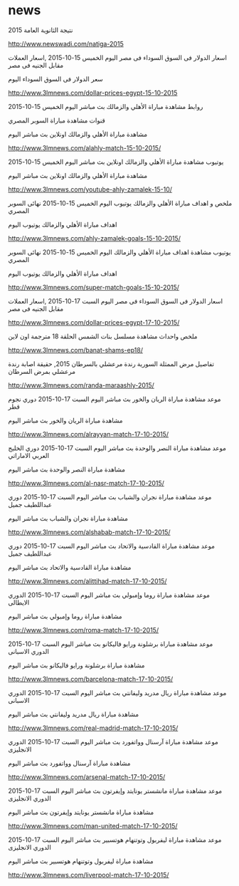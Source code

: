 # news

نتيجة الثانوية العامة 2015

http://www.newswadi.com/natiga-2015

اسعار الدولار فى السوق السوداء فى مصر اليوم الخميس 15-10-2015 ,اسعار العملات مقابل الجنيه فى مصر

سعر الدولار فى السوق السوداء اليوم

http://www.3lmnews.com/dollar-prices-egypt-15-10-2015


روابط مشاهدة مباراة الأهلي والزمالك بث مباشر اليوم الخميس 15-10-2015 

قنوات مشاهدة مباراة السوبر المصري

مشاهدة مباراة الأهلي والزمالك اونلاين بث مباشر اليوم 

http://www.3lmnews.com/alahly-match-15-10-2015/


يوتيوب مشاهدة مباراة الأهلي والزمالك اونلاين بث مباشر اليوم الخميس 15-10-2015

مشاهدة مباراة الأهلي والزمالك اونلاين بث مباشر اليوم 

http://www.3lmnews.com/youtube-ahly-zamalek-15-10/


ملخص و اهداف مباراة الأهلي والزمالك يوتيوب اليوم الخميس 15-10-2015 نهائى السوبر المصري

اهداف مباراة الأهلي والزمالك يوتيوب اليوم 

http://www.3lmnews.com/ahly-zamalek-goals-15-10-2015/



يوتيوب مشاهدة اهداف مباراة الأهلي والزمالك اليوم الخميس 15-10-2015 نهائى السوبر المصري

اهداف مباراة الأهلي والزمالك يوتيوب اليوم 

http://www.3lmnews.com/super-match-goals-15-10-2015/


اسعار الدولار فى السوق السوداء فى مصر اليوم السبت 17-10-2015 ,اسعار العملات مقابل الجنيه فى مصر

http://www.3lmnews.com/dollar-prices-egypt-17-10-2015/

ملخص واحداث مشاهدة مسلسل بنات الشمس الحلقة 18 مترجمة اون لاين

http://www.3lmnews.com/banat-shams-ep18/

تفاصيل مرض الممثلة السورية رندة مرعشلي بالسرطان 2015, حقيقة اصابة رندة مرعشلي بمرض السرطان

http://www.3lmnews.com/randa-maraashly-2015/

موعد مشاهدة مباراة الريان والخور بث مباشر اليوم السبت 17-10-2015 دوري نجوم قطر

مشاهدة مباراة الريان والخور بث مباشر اليوم

http://www.3lmnews.com/alrayyan-match-17-10-2015/

موعد مشاهدة مباراة النصر والوحدة بث مباشر اليوم السبت 17-10-2015 دوري الخليج العربي الاماراتي

مشاهدة مباراة النصر والوحدة بث مباشر اليوم

http://www.3lmnews.com/al-nasr-match-17-10-2015/

موعد مشاهدة مباراة نجران والشباب بث مباشر اليوم السبت 17-10-2015 دوري عبداللطيف جميل

مشاهدة مباراة نجران والشباب بث مباشر اليوم 

http://www.3lmnews.com/alshabab-match-17-10-2015/

موعد مشاهدة مباراة القادسية والاتحاد بث مباشر اليوم السبت 17-10-2015 دوري عبداللطيف جميل

مشاهدة مباراة القادسية والاتحاد بث مباشر اليوم

http://www.3lmnews.com/alittihad-match-17-10-2015/





موعد مشاهدة مباراة روما وإمبولي بث مباشر اليوم السبت 17-10-2015 الدوري الايطالى

مشاهدة مباراة روما وإمبولي بث مباشر اليوم 

http://www.3lmnews.com/roma-match-17-10-2015/

موعد مشاهدة مباراة برشلونة ورايو فاليكانو بث مباشر اليوم السبت 17-10-2015 الدوري الاسبانى

مشاهدة مباراة برشلونة ورايو فاليكانو بث مباشر اليوم

http://www.3lmnews.com/barcelona-match-17-10-2015/

موعد مشاهدة مباراة ريال مدريد وليفانتي بث مباشر اليوم السبت 17-10-2015 الدوري الاسبانى

مشاهدة مباراة ريال مدريد وليفانتي بث مباشر اليوم

http://www.3lmnews.com/real-madrid-match-17-10-2015/

موعد مشاهدة مباراة آرسنال وواتفورد بث مباشر اليوم السبت 17-10-2015 الدوري الانجليزى

 مشاهدة مباراة آرسنال وواتفورد بث مباشر اليوم 

http://www.3lmnews.com/arsenal-match-17-10-2015/

موعد مشاهدة مباراة مانشستر يونايتد وإيفرتون بث مباشر اليوم السبت 17-10-2015 الدوري الانجليزى

مشاهدة مباراة مانشستر يونايتد وإيفرتون بث مباشر اليوم

http://www.3lmnews.com/man-united-match-17-10-2015/ 

موعد مشاهدة مباراة ليفربول وتوتنهام هوتسبير بث مباشر اليوم السبت 17-10-2015 الدوري الانجليزى

مشاهدة مباراة ليفربول وتوتنهام هوتسبير بث مباشر اليوم

http://www.3lmnews.com/liverpool-match-17-10-2015/

